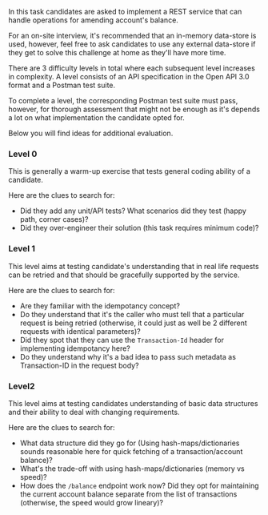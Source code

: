 In this task candidates are asked to implement a REST service that can handle operations for amending account's balance.

For an on-site interview, it's recommended that an in-memory data-store is used, however, feel free to ask candidates to 
use any external data-store if they get to solve this challenge at home as they'll have more time. 

There are 3 difficulty levels in total where each subsequent level increases in complexity. A level consists of an API specification 
in the Open API 3.0 format and a Postman test suite. 

To complete a level, the corresponding Postman test suite must pass, however, for thorough assessment that might not be enough as it's depends a lot on what implementation the candidate opted for.      

Below you will find ideas for additional evaluation. 

### Level 0 
This is generally a warm-up exercise that tests general coding ability of a candidate. 

Here are the clues to search for:
 - Did they add any unit/API tests? What scenarios did they test (happy path, corner cases)?
 - Did they over-engineer their solution (this task requires minimum code)?

### Level 1
This level aims at testing candidate's understanding that in real life requests can be retried and that should be gracefully supported by the service.

Here are the clues to search for:
- Are they familiar with the idempotancy concept?
- Do they understand that it's the caller who must tell that a particular request is being retried (otherwise, it could just as well be 2 different requests with identical parameters)?
- Did they spot that they can use the `Transaction-Id` header for implementing idempotancy here? 
- Do they understand why it's a bad idea to pass such metadata as Transaction-ID in the request body?

### Level2
This level aims at testing candidates understanding of basic data structures and their ability to deal with changing requirements.

Here are the clues to search for:
- What data structure did they go for (Using hash-maps/dictionaries sounds reasonable here for quick fetching of a transaction/account balance)?
- What's the trade-off with using hash-maps/dictionaries (memory vs speed)?
- How does the `/balance` endpoint work now? Did they opt for maintaining the current account balance separate from the list of transactions (otherwise, the speed would grow lineary)?  
